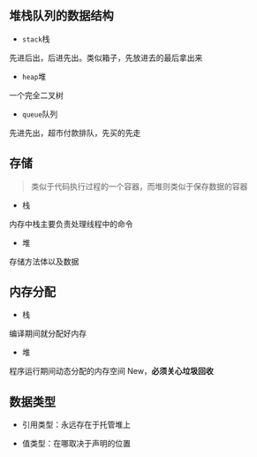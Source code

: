 ## 堆栈队列的数据结构

* ```stack```栈 

先进后出，后进先出。类似箱子，先放进去的最后拿出来

* ```heap```堆 

一个完全二叉树

* ```queue```队列

先进先出，超市付款排队，先买的先走

## 存储

> 类似于代码执行过程的一个容器，而堆则类似于保存数据的容器

* 栈

内存中栈主要负责处理线程中的命令

* 堆

存储方法体以及数据

## 内存分配

* 栈

编译期间就分配好内存

* 堆

程序运行期间动态分配的内存空间 New，**必须关心垃圾回收**

## 数据类型

* 引用类型：永远存在于托管堆上

* 值类型：在哪取决于声明的位置

